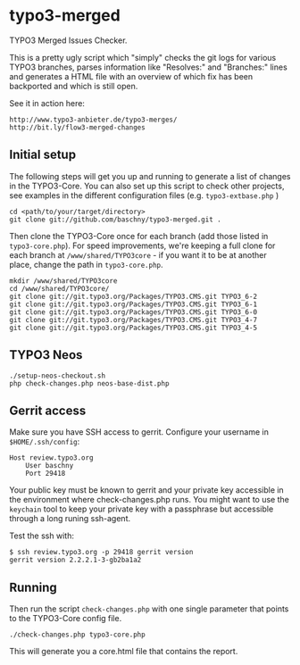 typo3-merged
============

TYPO3 Merged Issues Checker.

This is a pretty ugly script which "simply" checks the git logs for various
TYPO3 branches, parses information like "Resolves:" and "Branches:" lines
and generates a HTML file with an overview of which fix has been backported
and which is still open.

See it in action here:

	http://www.typo3-anbieter.de/typo3-merges/
	http://bit.ly/flow3-merged-changes


Initial setup
-------------

The following steps will get you up and running to generate a list of changes
in the TYPO3-Core. You can also set up this script to check other projects, see
examples in the different configuration files (e.g. `typo3-extbase.php` )

	cd <path/to/your/target/directory>
	git clone git://github.com/baschny/typo3-merged.git .

Then  clone the TYPO3-Core once for each branch (add those listed in `typo3-core.php`).
For speed improvements, we're keeping a full clone for each branch at
`/www/shared/TYPO3core` - if you want it to be at another place, change the path in
`typo3-core.php`.

	mkdir /www/shared/TYPO3core
	cd /www/shared/TYPO3core/
	git clone git://git.typo3.org/Packages/TYPO3.CMS.git TYPO3_6-2
	git clone git://git.typo3.org/Packages/TYPO3.CMS.git TYPO3_6-1
	git clone git://git.typo3.org/Packages/TYPO3.CMS.git TYPO3_6-0
	git clone git://git.typo3.org/Packages/TYPO3.CMS.git TYPO3_4-7
	git clone git://git.typo3.org/Packages/TYPO3.CMS.git TYPO3_4-5

TYPO3 Neos
----------

    ./setup-neos-checkout.sh
    php check-changes.php neos-base-dist.php

Gerrit access
-------------

Make sure you have SSH access to gerrit. Configure your username in `$HOME/.ssh/config`:

	Host review.typo3.org
		User baschny
		Port 29418

Your public key must be known to gerrit and your private key accessible in the 
environment where check-changes.php runs. You might want to use the `keychain` tool
to keep your private key with a passphrase but accessible through a long runing
ssh-agent.

Test the ssh with:

	$ ssh review.typo3.org -p 29418 gerrit version
	gerrit version 2.2.2.1-3-gb2ba1a2

Running
-------

Then run the script `check-changes.php` with one single parameter that points to the
TYPO3-Core config file.

	./check-changes.php typo3-core.php

This will generate you a core.html file that contains the report.
